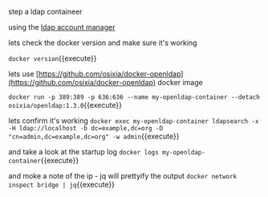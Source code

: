 step a ldap containeer

using the [ldap account manager](https://www.ldap-account-manager.org/lamcms/)

lets check the docker version and make sure it's working

`docker version`{{execute}}


lets use [https://github.com/osixia/docker-openldap](https://github.com/osixia/docker-openldap) docker image

`docker run -p 389:389 -p 636:636 --name my-openldap-container --detach osixia/openldap:1.3.0`{{execute}}


lets confirm it's working
`docker exec my-openldap-container ldapsearch -x -H ldap://localhost -b dc=example,dc=org -D "cn=admin,dc=example,dc=org" -w admin`{{execute}}

and take a look at the startup log
`docker logs my-openldap-container`{{execute}}

and moke a note of the ip  - jq will prettyify the output
`docker network inspect bridge | jq`{{execute}}